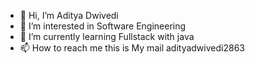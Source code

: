 - 👋 Hi, I’m Aditya Dwivedi
- 👀 I’m interested in Software Engineering
- 🌱 I’m currently learning Fullstack with java
- 📫 How to reach me this is My mail adityadwivedi2863

<!---
adityadwivedi2002/adityadwivedi2002 is a ✨ special ✨ repository because its `README.md` (this file) appears on your GitHub profile.
You can click the Preview link to take a look at your changes.
--->
